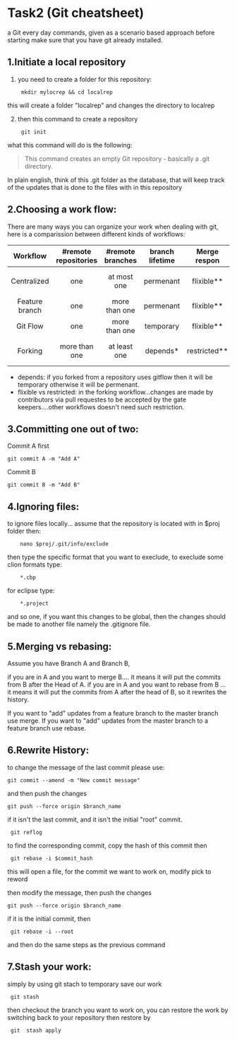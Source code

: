 # Task2 (Git cheatsheet)

a Git every day commands, given as a scenario based approach
before starting make sure that you have git already installed.

## 1.Initiate a local repository

1. you need to create a folder for this repository:

        mkdir mylocrep && cd localrep
        
this will create a folder "localrep" and changes the directory to localrep

2. then this command to create a repository
        
        git init

what this command will do is the following: 

> This command creates an empty Git repository - basically a .git
> directory.

In plain english, think of this .git folder as the database, that will keep track of the updates
that is done to the files with in this repository
          
## 2.Choosing a work flow:

There are many ways you can organize your work when dealing with git, here is a comparission
between different kinds of workflows:


| Workflow      | #remote repositories| #remote branches    | branch lifetime | Merge respon  | advent             | disadven              |
|:-------------:|:-------------------:|:-------------------:|:---------------:|:-------------:|:-----------------: |:---------------------:|
| Centralized   | one                 | at most one         | permenant       | flixible**    |easy to use         |single point of failure|
| Feature branch| one                 | more than one       | permenant       | flixible**    |parallel development|outdated branches      |
| Git Flow      | one                 | more than one       | temporary       | flixible**    |parallel development|bit complex            | 
| Forking       | more than one       | at least one        | depends*        | restricted**  |good for opensource |complex 4 internal proj|

* depends: if you forked from a repository uses gitflow then it will be temporary otherwise it will be permenant. 
* flixible vs restricted: in the forking workflow...changes are made by contributors via pull requestes to be accepted
   by the gate keepers....other workflows doesn't need such restriction.


## 3.Committing one out of two:

Commit A first

    git commit A -m "Add A"

Commit B

    git commit B -m "Add B"

## 4.Ignoring files:

to ignore files locally... assume that the repository is located with in $proj folder
then:

        nano $proj/.git/info/exclude
        
then type the specific format that you want to execlude, to execlude some clion formats type:

        *.cbp
for eclipse type:
        
        *.project

and so one, if you want this changes to be global, then the changes should be made to another file
namely the .gitignore file.
                
                
## 5.Merging vs rebasing:
        
Assume you have Branch A and Branch B,

if you are in A and you want to merge B.... it means it will put the commits from B after the Head of A.
if you are in A and you want to rebase from B ... it means it will put the commits from A after the head of B,
so it rewrites the history.

If you want to "add"  updates from a feature branch to the master branch use merge.
If you want to "add"  updates from the master branch to a feature branch use rebase.


## 6.Rewrite History:

to change the message of the last commit please use:

    git commit --amend -m "New commit message"        

and then push the changes
 
    git push --force origin $branch_name 

if it isn't the last commit, and it isn't the initial "root" commit.

     git reflog 
     
to find the corresponding commit, copy the hash of this commit then

     git rebase -i $commit_hash
     
this will open a file, for the commit we want to work on, modify pick to reword

then modify the message, then push the changes     

    git push --force origin $branch_name
    
if it is the initial commit, then

     git rebase -i --root 
     
and then do the same steps as the previous command

## 7.Stash your work:
simply by using git stach to temporary save our work
   
     git stash

then checkout the branch you want to work on, you can restore the work by switching back to your repository
then restore by
     
     git  stash apply
     
   
                     